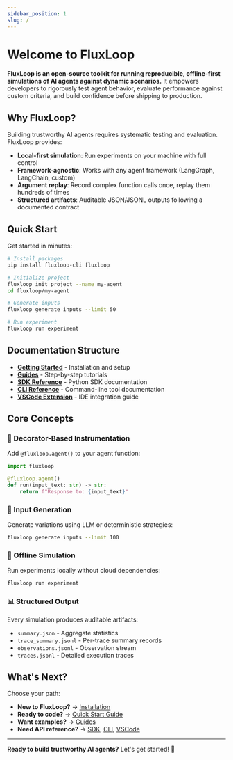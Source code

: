 ```yaml
---
sidebar_position: 1
slug: /
---
```


# Welcome to FluxLoop

**FluxLoop is an open-source toolkit for running reproducible, offline-first simulations of AI agents against dynamic scenarios.** It empowers developers to rigorously test agent behavior, evaluate performance against custom criteria, and build confidence before shipping to production.

## Why FluxLoop?

Building trustworthy AI agents requires systematic testing and evaluation. FluxLoop provides:

- **Local-first simulation**: Run experiments on your machine with full control
- **Framework-agnostic**: Works with any agent framework (LangGraph, LangChain, custom)
- **Argument replay**: Record complex function calls once, replay them hundreds of times
- **Structured artifacts**: Auditable JSON/JSONL outputs following a documented contract

## Quick Start

Get started in minutes:

```bash
# Install packages
pip install fluxloop-cli fluxloop

# Initialize project
fluxloop init project --name my-agent
cd fluxloop/my-agent

# Generate inputs
fluxloop generate inputs --limit 50

# Run experiment
fluxloop run experiment
```

## Documentation Structure

- **[Getting Started](/docs/getting-started/installation)** - Installation and setup
- **[Guides](/docs/guides/end-to-end-workflow)** - Step-by-step tutorials
- **[SDK Reference](/sdk/)** - Python SDK documentation
- **[CLI Reference](/cli/)** - Command-line tool documentation
- **[VSCode Extension](/vscode/)** - IDE integration guide

## Core Concepts

### 🎯 Decorator-Based Instrumentation

Add `@fluxloop.agent()` to your agent function:

```python
import fluxloop

@fluxloop.agent()
def run(input_text: str) -> str:
    return f"Response to: {input_text}"
```

### 🔄 Input Generation

Generate variations using LLM or deterministic strategies:

```bash
fluxloop generate inputs --limit 100
```

### 🧪 Offline Simulation

Run experiments locally without cloud dependencies:

```bash
fluxloop run experiment
```

### 📊 Structured Output

Every simulation produces auditable artifacts:
- `summary.json` - Aggregate statistics
- `trace_summary.jsonl` - Per-trace summary records
- `observations.jsonl` - Observation stream
- `traces.jsonl` - Detailed execution traces

## What's Next?

Choose your path:

- **New to FluxLoop?** → [Installation](/docs/getting-started/installation)
- **Ready to code?** → [Quick Start Guide](/docs/getting-started/quick-start)
- **Want examples?** → [Guides](/docs/guides/end-to-end-workflow)
- **Need API reference?** → [SDK](/sdk/), [CLI](/cli/), [VSCode](/vscode/)

---

**Ready to build trustworthy AI agents?** Let's get started! 🚀

